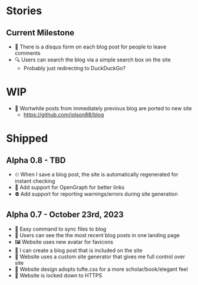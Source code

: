 # Stories

## Current Milestone

- 💬 There is a disqus form on each blog post for people to leave comments
- 🔍 Users can search the blog via a simple search box on the site
  - Probably just redirecting to DuckDuckGo?

# WIP

- 📄 Wortwhile posts from immediately previous blog are ported to new site
  - https://github.com/jolson88/blog

# Shipped

## Alpha 0.8 - TBD

- ⏲ When I save a blog post, the site is automatically regenerated for instant checking
- 🐤 Add support for OpenGraph for better links
- ⛔️ Add support for reporting warnings/errors during site generation

## Alpha 0.7 - October 23rd, 2023

- 💾 Easy command to sync files to blog
- 📖 Users can see the the most recent blog posts in one landing page
- 🖼 Website uses new avatar for favicons
- 📃 I can create a blog post that is included on the site
- 🎯 Website uses a custom site generator that gives me full control over site
- 🎯 Website design adopts tufte.css for a more scholar/book/elegant feel
- 🎯 Website is locked down to HTTPS
